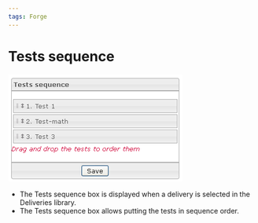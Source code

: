 ```yaml
---
tags: Forge
---
```


Tests sequence
==============

![](resources/deliveries-testssequence.png)

-   The Tests sequence box is displayed when a delivery is selected in the Deliveries library.
-   The Tests sequence box allows putting the tests in sequence order.


